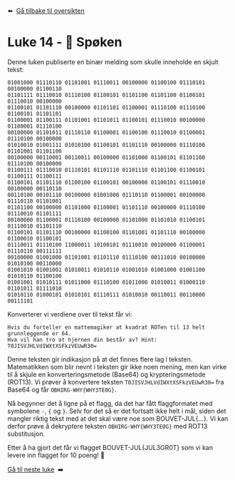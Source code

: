 :arrow_left: &nbsp;[Gå tilbake til oversikten](../README.md)

# Luke 14 - 🤭 Spøken
 
 Denne luken publiserte en binær melding som skulle inneholde en skjult tekst:

```
01001000 01110110 01101001 01110011 00100000 01100100 01110101 00100000 01100110 
01101111 01110010 01110100 01100101 01101100 01101100 01100101 01110010 00100000 
01100101 01101110 00100000 01101101 01100001 01110100 01110100 01100101 01101101 
01100001 01100111 01101001 01101011 01100101 01110010 00100000 01100001 01110100 
00100000 01101011 01110110 01100001 01100100 01110010 01100001 01110100 00100000 
01010010 01001111 01010100 01100101 01101110 00100000 01110100 01101001 01101100 
00100000 00110001 00110011 00100000 01101000 01100101 01101100 01110100 00100000 
01100111 01110010 01110101 01101110 01101110 01101100 01100101 01100111 01100111 
01100101 01101110 01100100 01100101 00100000 01100101 01110010 00100000 00110110 
00110100 00101110 00100000 01001000 01110110 01100001 00100000 01110110 01101001 
01101100 00100000 01101000 01100001 01101110 00100000 01110100 01110010 01101111 
00100000 01100001 01110100 00100000 01101000 01101010 01100101 01110010 01101110 
01100101 01101110 00100000 01100100 01101001 01101110 00100000 01100010 01100101 
01110011 01110100 11000011 10100101 01110010 00100000 01100001 01110110 00111111 
00100000 01001000 01101001 01101110 01110100 00111010 00100000 01010100 00110000 
01001010 01001001 01010011 01010110 01001010 01001000 01001100 01010110 01100100 
01001001 01010111 01011000 01110100 01011000 01010011 01000110 01101011 01111010 
01010110 01000101 01010101 01110111 01010010 00110011 00110000 00111101
```

Konverterer vi verdiene over til tekst får vi:
```
Hvis du forteller en mattemagiker at kvadrat ROTen til 13 helt grunnleggende er 64. 
Hva vil han tro at hjernen din består av? Hint: T0JISVJHLVdIWXtXSFkzVEUwR30=
```

Denne teksten gir indikasjon på at det finnes flere lag i teksten. Matematikken som blir nevnt i teksten gir ikke noen mening, men kan virke til å skjule en konverteringsmetode (Base64) og krypteringsmetode (ROT13). Vi prøver å konvertere teksten `T0JISVJHLVdIWXtXSFkzVEUwR30=` fra Base64 og får `OBHIRG-WHY{WHY3TE0G}`.

Nå begynner det å ligne på et flagg, da det har fått flaggformatet med symbolene `-`, `{` og `}`. Selv for det så er det fortsatt ikke helt i mål, siden det mangler riktig tekst med at det skal være noe som BOUVET-JUL{...}. Vi kan derfor prøve å dekryptere teksten `OBHIRG-WHY{WHY3TE0G}` med ROT13 substitusjon.

Etter å ha gjort det får vi flagget BOUVET-JUL{JUL3GR0T} som vi kan levere inn flagget for 10 poeng! 🎉

[Gå til neste luke](Luke15.md)&nbsp; :arrow_right:
